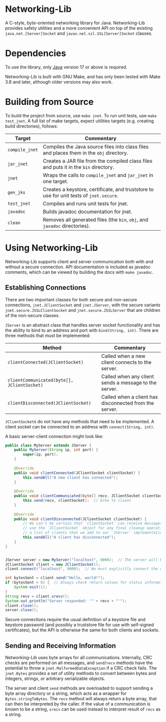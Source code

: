 # Networking-Lib
A C-style, byte-oriented networking library for Java. Networking-Lib provides safety utilities and
a more convenient API on top of the existing `java.net.[Server]Socket` and
`javax.net.ssl.SSL[Server]Socket` classes.


# Dependencies
To use the library, only [Java](https://www.oracle.com/java/technologies/downloads/) version 17
or above is required.

Networking-Lib is built with GNU Make, and has only been tested with Make 3.8 and later, although
older versions may also work.


# Building from Source
To build the project from source, use `make jnet`. To run unit tests, use `make test_jnet`. A full
list of make targets, expect utilities targets (e.g. creating build directories), follows:

| Target         | Commentary                                                                              |
|----------------|-----------------------------------------------------------------------------------------|
| `compile_jnet` | Compiles the Java source files into class files and places them in the `obj` directory. |
| `jar_jnet`     | Creates a JAR file from the compiled class files and puts it in the `bin` directory.    |
| `jnet`         | Wraps the calls to `compile_jnet` and `jar_jnet` in one target.                         |
| `gen_jks`      | Creates a keystore, certificate, and truststore to use for unit tests of `jnet.secure`. |
| `test_jnet`    | Compiles and runs unit tests for jnet.                                                  |
| `javadoc`      | Builds javadoc documentation for jnet.                                                  |
| `clean`        | Removes all generated files (the `bin`, `obj`, and `javadoc` directories).              |


# Using Networking-Lib
Networking-Lib supports client and server communication both with and without a secure connection.
API documentation is included as javadoc comments, which can be viewed by building the docs
with `make javadoc`.

## Establishing Connections
There are two important classes for both secure and non-secure connections, `jnet.JClientSocket`
and `jnet.JServer`, with the secure variants `jnet.secure.JSSLClientSocket` and `jnet.secure.JSSLServer` that are children of the non-secure classes.

`JServer` is an abstract class that handles server socket functionality and has the ability to
bind to an address and port with `bind(String, int)`. There are three methods that must be implemented:

| Method                                      | Commentary                                             |
|---------------------------------------------|--------------------------------------------------------|
| `clientConnected(JClientSocket)`            | Called when a new client connects to the server.       |
| `clientCommunicated(byte[], JClientSocket)` | Called when any client sends a message to the server.  |
| `clientDisconnected(JClientSocket)`         | Called when a client has disconnected from the server. |

`JClientSocket`s do not have any methods that need to be implemented. A client socket can be
connected to an address with `connect(String, int)`.

A basic server-client connection might look like:

```java
public class MyServer extends JServer {
    public MyServer(String ip, int port) {
        super(ip, port);
    }
    
    @Override
    public void clientConnected(JClientSocket clientSocket) {
        this.sendAll("A new client has connected");
    }
    
    @Override
    public void clientCommunicated(byte[] recv, JClientSocket clientSocket) {
        this.send(recv, clientSocket);  // Echo to client
    }
    
    @Override
    public void clientDisconnected(JClientSocket clientSocket) {
        // We can't be certain that `clientSocket` can receive messages at this point, but we can
        // use the `JClientSocket` object for any final cleanup operations (e.g. removing from
        // a list of clients that we add to our `JServer` implementation).
        this.sendAll("A client has disconnected");
    }
}


JServer server = new MyServer("localhost", 9000);  // The server will bind at construction-time
JClientSocket client = new JClientSocket();
client.connect("localhost", 9000);  // We must explicitly connect the client.

int bytesSent = client.send("Hello, world!");
if (bytesSent < 0) {  // Always check return values for status information
    System.exit(1);
}
String recv = client.srecv();
System.out.println("Server responded: '" + recv + "'");
client.close();
server.close();
```

Secure connections require the usual definition of a keystore file and keystore password (and
possibly a truststore file for use with self-signed certificates), but the API is otherwise the
same for both clients and sockets.

## Sending and Receiving Information
Networking-Lib uses byte arrays for all communications. Internally, CRC checks are performed on all
messages, and `send`/`recv` methods have the potential to throw a `jnet.MalformedDataException` if
a CRC check fails. The `jnet.Bytes` provides a set of utility methods to convert between bytes and
integers, strings, or arbitrary serializable objects.

The server and client `send` methods are overloaded to support sending a byte array directory or a
string, which acts as a wrapper for `Bytes.stringToBytes`. The `recv` method will always return a
byte array, that can then be interpreted by the caller. If the value of a communication is known
to be a string, `srecv` can be used instead to interpret result of `recv` as a string.
